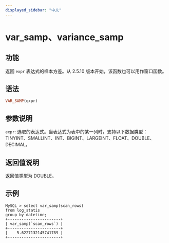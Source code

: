 ```yaml
---
displayed_sidebar: "中文"
---
```



# var_samp、variance_samp

## 功能

返回 `expr` 表达式的样本方差。从 2.5.10 版本开始，该函数也可以用作窗口函数。

## 语法

```Haskell
VAR_SAMP(expr)
```

## 参数说明

`expr`: 选取的表达式。当表达式为表中的某一列时，支持以下数据类型：TINYINT、SMALLINT、INT、BIGINT、LARGEINT、FLOAT、DOUBLE、DECIMAL。

## 返回值说明

返回值类型为 DOUBLE。

## 示例

```plaintext
MySQL > select var_samp(scan_rows)
from log_statis
group by datetime;
+-----------------------+
| var_samp(`scan_rows`) |
+-----------------------+
|    5.6227132145741789 |
+-----------------------+
```